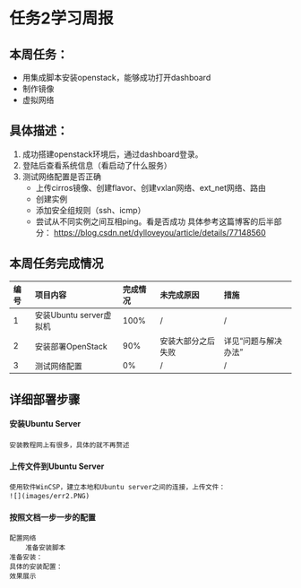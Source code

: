 # 任务2学习周报
## 本周任务：
- 用集成脚本安装openstack，能够成功打开dashboard
- 制作镜像
- 虚拟网络

## 具体描述：
1. 成功搭建openstack环境后，通过dashboard登录。
2. 登陆后查看系统信息（看启动了什么服务）
3. 测试网络配置是否正确
    - 上传cirros镜像、创建flavor、创建vxlan网络、ext_net网络、路由
    - 创建实例
    - 添加安全组规则（ssh、icmp）
    - 尝试从不同实例之间互相ping。看是否成功
    具体参考这篇博客的后半部分：
    https://blog.csdn.net/dylloveyou/article/details/77148560  

## 本周任务完成情况
| 编号  | 项目内容 | 完成情况  | 未完成原因  | 措施  |
| :--- | :--------| :--------|:------------|:------|
| 1    | 安装Ubuntu server虚拟机 |  100%  | / | /|
| 2    |   安装部署OpenStack|  90%  |安装大部分之后失败 |详见“问题与解决办法”
| 3    |    测试网络配置| 0%  | / | /|

## 详细部署步骤
#### 安装Ubuntu Server
	安装教程网上有很多，具体的就不再赘述
#### 上传文件到Ubuntu Server
	使用软件WinCSP，建立本地和Ubuntu server之间的连接，上传文件：
	![](images/err2.PNG)
	
####  按照文档一步一步的配置
	配置网络
		准备安装脚本
	准备安装：
	具体的安装配置：
	效果展示
	
